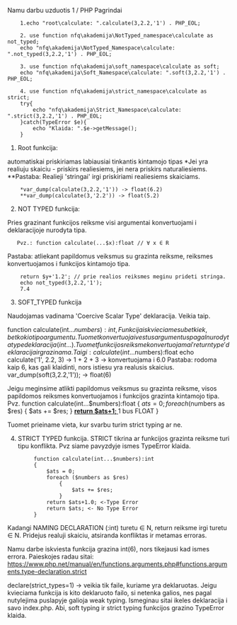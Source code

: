 Namu darbu uzduotis 1 / PHP Pagrindai

        1.echo "root\calculate: ".calculate(3,2.2,'1') . PHP_EOL;

        2. use function nfq\akademija\NotTyped_namespace\calculate as not_typed;
        echo "nfq\akademija\NotTyped_Namespace\calculate: ".not_typed(3,2.2,'1') . PHP_EOL;

        3. use function nfq\akademija\soft_namespace\calculate as soft;
        echo "nfq\akademija\Soft_Namespace\calculate: ".soft(3,2.2,'1') . PHP_EOL;

        4. use function nfq\akademija\strict_namespace\calculate as strict;
        try{
            echo "nfq\akademija\Strict_Namespace\calculate: ".strict(3,2.2,'1') . PHP_EOL;
        }catch(TypeError $e){
            echo "Klaida: ".$e->getMessage();
        }

1. Root funkcija:

automatiskai priskiriamas labiausiai tinkantis kintamojo tipas
*Jei yra realiuju skaiciu - priskirs realiesiems, jei nera priskirs naturaliesiems. <br>
**Pastaba: Realieji 'stringai' irgi priskiriami realiesiems skaiciams.

        *var_dump(calculate(3,2.2,'1')) -> float(6.2)
        **var_dump(calculate(3,'2.2')) -> float(5.2)

2. NOT TYPED funkcija: 

Pries grazinant funkcijos reiksme visi argumentai konvertuojami i deklaracijoje nurodyta tipa. 
                        
       Pvz.: function calculate(...$x):float // ∀ x ∈ R
        
Pastaba: atliekant papildomus veiksmus su grazinta reiksme, reiksmes konvertuojamos i funkcijos kintamojo tipa. 

        return $y+'1.2'; // prie realios reiksmes meginu prideti stringa. 
        echo not_typed(3,2.2,'1');
        7.4
        
3. SOFT_TYPED funkcija 

Naudojamas vadinama 'Coercive Scalar Type' deklaracija. Veikia taip. 

function calculate(int...$numbers):int, 
Funkcija iskvieciame su bet kiek, bet kokio tipo argumentu. Tuomet konvertuoja ivestus argumentus pagal nurodyta type deklaracija (int...). Tuomet funkcijos reiksme konvertuojama i 'return type' deklaracija ir grazinama. 
Taigi: 
calculate(int...$numbers):float
echo calculate('1', 2.2, 3) -> 1 + 2 + 3 -> konvertuojama i 6.0 
Pastaba: rodoma kaip 6, kas gali klaidinti, nors istiesu yra realusis skaicius. 
var_dump(soft(3,2.2,'1')); ->  float(6)

Jeigu meginsime atlikti papildomus veiksmus su grazinta reiksme, visos papildomos reiksmes konvertuojamos i funkcijos grazinta kintamojo tipa. 
Pvz. 
function calculate(int...$numbers):float
    {
        $ats = 0;
        foreach ($numbers as $res)
            {
                $ats += $res;
            }
       <b><u> return $ats+1; </u></b> 1 bus FLOAT
    }

Tuomet prieiname vieta, kur svarbu turim strict typing ar ne. 

4. STRICT TYPED funkcija. 
STRICT tikrina ar funkcijos grazinta reiksme turi tipu konflikta. Pvz siame pavyzdyje ismes TypeError klaida. 

            function calculate(int...$numbers):int
            {
                $ats = 0;
                foreach ($numbers as $res)
                    {
                        $ats += $res;
                    }
                return $ats+1.0; <-Type Error
                return $ats; <- No Type Error
            }

Kadangi NAMING DECLARATION (:int) turetu ∈ N, return reiksme irgi turetu ∈ N. Pridejus realuji skaiciu, atsiranda konfliktas ir metamas erroras. 

Namu darbe iskviesta funkcija grazina int(6), nors tikejausi kad ismes errora. Paieskojes radau sitai:
https://www.php.net/manual/en/functions.arguments.php#functions.arguments.type-declaration.strict

declare(strict_types=1) -> veikia tik faile, kuriame yra deklaruotas. Jeigu kvieciama funkcija is kito deklaruoto failo, si netenka galios, nes pagal nutylejima puslapyje galioja weak typing. Ismeginau sitai ikeles deklaracija i savo index.php. Abi, soft typing ir strict typing funkcijos grazino TypeError klaida.

